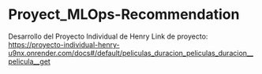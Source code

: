 # Proyect_MLOps-Recommendation
Desarrollo del Proyecto Individual de Henry 
Link de proyecto: https://proyecto-individual-henry-u9nx.onrender.com/docs#/default/peliculas_duracion_peliculas_duracion__pelicula__get

